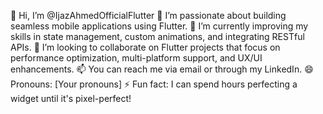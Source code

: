 👋 Hi, I’m @IjazAhmedOfficialFlutter
👀 I’m passionate about building seamless mobile applications using Flutter.
🌱 I’m currently improving my skills in state management, custom animations, and integrating RESTful APIs.
💞️ I’m looking to collaborate on Flutter projects that focus on performance optimization, multi-platform support, and UX/UI enhancements.
📫 You can reach me via email or through my LinkedIn.
😄 Pronouns: [Your pronouns]
⚡ Fun fact: I can spend hours perfecting a widget until it's pixel-perfect!

<!---
IjazAhmedOfficialFlutter/IjazAhmedOfficialFlutter is a ✨ special ✨ repository because its `README.md` (this file) appears on your GitHub profile.
You can click the Preview link to take a look at your changes.
--->
